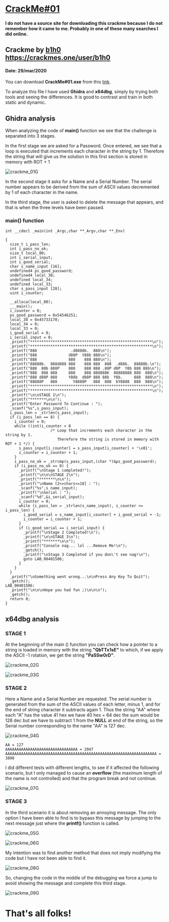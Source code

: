 # [CrackMe#01](#no_source_available)
#### I do not have a source site for downloading this crackme because I do not remember how it came to me. Probably in one of these many searches I did online.

## Crackme by [b1h0](https://crackmes.one/user/b1h0) https://crackmes.one/user/b1h0
#### Date: 29/mar/2020 

You can download **CrackMe#01.exe** from this [link](CrackMe%2301.zip).

To analyze this file I have used **Ghidra** and **x64dbg**, simply by trying both tools and seeing the differences. It is good to contrast and train in both static and dynamic.
 
## Ghidra analysis

When analyzing the code of **main()** function we see that the challenge is separated into 3 stages.

In the first stage we are asked for a Password. Once entered, we see that a loop is executed that increments each character in the string by 1.
Therefore the string that will give us the solution in this first section is stored in memory with ROT + 1
 
![crackme_01G](crackme01-001.png "main function") 
 
In the second stage it asks for a Name and a Serial Number. The serial number appears to be derived from the sum of ASCII values decremented by 1 of each character in the name.

In the third stage, the user is asked to delete the message that appears, and that is when the three levels have been passed.

### main() function 

	int __cdecl _main(int _Argc,char **_Argv,char **_Env)

	{
	  size_t i_pass_len;
	  int i_pass_no_ok;
	  size_t local_80;
	  int i_serial_input;
	  int i_good_serial;
	  char s_name_input [16];
	  undefined4 ps_good_password;
	  undefined4 local_38;
	  undefined local_34;
	  undefined local_33;
	  char s_pass_input [28];
	  uint i_counter;
	  
	  __alloca(local_80);
	  ___main();
	  i_counter = 0;
	  ps_good_password = 0x54546251;
	  local_38 = 0x45733178;
	  local_34 = 0;
	  local_33 = 0;
	  i_good_serial = 0;
	  i_serial_input = 0;
	  _printf("******************************************************\n");
	  _printf("******************************************************\n");
	  _printf("888               .d8888b.  888\n");
	  _printf("888              d88P  Y88b 888\n");
	  _printf("888              888    888 888\n");
	  _printf("88888b.  888d888 888    888 888  888  .d88b.  88888b.\n");
	  _printf("888  88b 888P    888    888 888 .88P d8P  Y8b 888 88b\n");
	  _printf("888  888 888     888    888 888888K  88888888 888  888\n");
	  _printf("888 d88P 888     Y88b  d88P 888 88b  Y8b.     888  888\n");
	  _printf("88888P   888       Y8888P   888  888  bY8888  888  888\n");
	  _printf("******************************************************\n");
	  _printf("******************************************************\n");
	  _printf("\n\nSTAGE 1\n");
	  _printf("*******\n\n");
	  _printf("Enter Password To Continue : ");
	  _scanf("%s",s_pass_input);
	  i_pass_len = _strlen(s_pass_input);
	  if (i_pass_len == 8) {
		i_counter = 0;
		while ((int)i_counter < 8
						/* Loop that increments each character in the string by 1.
						   Therefore the string is stored in memory with ROT + 1 */) {
		  s_pass_input[i_counter] = s_pass_input[i_counter] + '\x01';
		  i_counter = i_counter + 1;
		}
		i_pass_no_ok = _strcmp(s_pass_input,(char *)&ps_good_password);
		if (i_pass_no_ok == 0) {
		  _printf("\nStage 1 completed!");
		  _printf("\n\n\nSTAGE 2\n");
		  _printf("*******\n\n");
		  _printf("\nName [2<=chars<=10] : ");
		  _scanf("%s",s_name_input);
		  _printf("\nSerial : ");
		  _scanf("%d",&i_serial_input);
		  i_counter = 0;
		  while (i_pass_len = _strlen(s_name_input), i_counter <= i_pass_len) {
			i_good_serial = s_name_input[i_counter] + i_good_serial + -1;
			i_counter = i_counter + 1;
		  }
		  if (i_good_serial == i_serial_input) {
			_printf("\nStage 2 Completed!\n");
			_printf("\n\nSTAGE 3\n");
			_printf("*******\n\n");
			_printf("Console nag... lol ...Remove Me!\n");
			_getch();
			_printf("\nStage 3 Completed if you don\'t see nag!\n");
			goto LAB_00401506;
		  }
		}
	  }
	  _printf("\nSomething went wrong...\n\nPress Any Key To Quit");
	  _getch();
	LAB_00401506:
	  _printf("\n\n\nHope you had fun ;)\n\n\n");
	  _getch();
	  return 0;
	}


## x64dbg analysis

### STAGE 1

At the beginning of the main () function you can check how a pointer to a string is loaded in memory with the string **"QbTTx1sE"** to which, if we apply the ASCII -1 rotation, we get the string **"PaSSw0rD"**.

![crackme_02G](crackme01-002.png "Encrypted password") 
 
![crackme_03G](crackme01-003.png "ROT47") 
 

### STAGE 2

Here a Name and a Serial Number are requested.
The serial number is generated from the sum of the ASCII values of each letter, minus 1, and for the end of string character it subtracts again 1. Thus the string "AA" where each "A" has the value 41 hex we have 40 hex = 64 dec the sum would be 128 dec but we have to subtract 1 from the **NULL** at end of the string, so the Serial number corresponding to the name "AA" is 127 dec.

![crackme_04G](crackme01-004.png "Serial generated") 

	AA = 127
	AAAAAAAAAAAAAAAAAAAAAAAAAAAAAAAA = 2047
	AAAAAAAAAAAAAAAAAAAAAAAAAAAAAAAAAAAAAAAAAAAAAAAAAAAAAAAAAAAAAAAAAAA = 3898

I did different tests with different lengths, to see if it affected the following scenario, but I only managed to cause an **overflow** (the maximum length of the name is not controlled) and that the program break and not continue.

![crackme_07G](crackme01-007.png "overflow") 

### STAGE 3

In the third scenario it is about removing an annoying message. The only option I have been able to find is to bypass this message by jumping to the next message just where the **printf()** function is called. 

![crackme_05G](crackme01-005.png "Console nag.") 

![crackme_06G](crackme01-006.png "Console nag.") 

My intention was to find another method that does not imply modifying the code but I have not been able to find it.

![crackme_08G](crackme01-008.png "Jump to bypass") 

So, changing the code in the middle of the debugging we force a jump to avoid showing the message and complete this third stage.

![crackme_09G](crackme01-009.png "STAGE 3 completed") 

# That's all folks!


